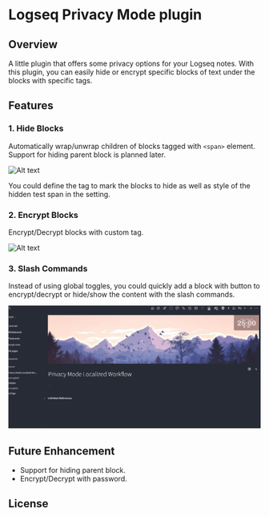 # Logseq Privacy Mode plugin


## Overview
A little plugin that offers some privacy options for your Logseq notes. With this plugin, you can easily hide or encrypt specific blocks of text under the blocks with specific tags.

## Features
### 1. Hide Blocks

Automatically wrap/unwrap children of blocks tagged with `<span>` element. Support for hiding parent block is planned later.

![Alt text](screenshots/demo1.gif)

You could define the tag to mark the blocks to hide as well as style of the hidden test span in the setting.  

### 2. Encrypt Blocks
   
Encrypt/Decrypt blocks with custom tag.

![Alt text](screenshots/demo2.gif)

### 3. Slash Commands

Instead of using global toggles, you could quickly add a block with button to encrypt/decrypt or hide/show the content with the slash commands.

![Alt text](screenshots/demo4.gif)

## Future Enhancement

- Support for hiding parent block.
- Encrypt/Decrypt with password.


## License